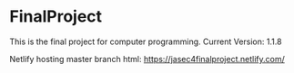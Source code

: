 # FinalProject
This is the final project for computer programming.
Current Version: 1.1.8

Netlify hosting master branch html: https://jasec4finalproject.netlify.com/
